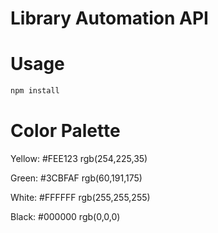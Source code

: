 # Library Automation API

# Usage

```bash
npm install
```

# Color Palette

Yellow:
#FEE123
rgb(254,225,35)

Green:
#3CBFAF
rgb(60,191,175)

White:
#FFFFFF
rgb(255,255,255)

Black:
#000000
rgb(0,0,0)
